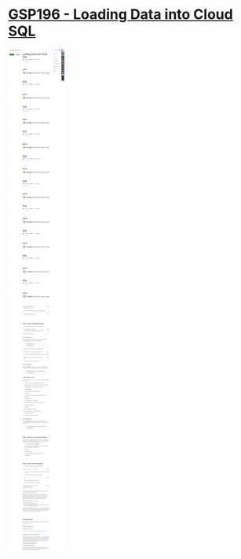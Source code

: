 # [GSP196 - Loading Data into Cloud SQL](https://www.cloudskillsboost.google/games/5059/labs/33057)

![GSP196](GSP196.png)